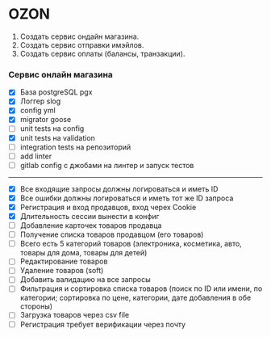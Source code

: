 # OZON 

1. Создать сервис ондайн магазина.
2. Создать сервис отправки имэйлов.
3. Создать сервис оплаты (балансы, транзакции).

### Сервис онлайн магазина

- [X] База postgreSQL pgx
- [X] Логгер slog
- [X] config yml
- [X] migrator goose
- [ ] unit tests на config
- [X] unit tests на validation
- [ ] integration tests на репозиторий
- [ ] add linter
- [ ] gitlab config с джобами на линтер и запуск тестов
___________________
- [X] Все входящие запросы должны логироваться и иметь ID
- [X] Все ошибки должны логироваться и иметь тот же ID запроса
- [X] Регистрация и вход продавцов, вход черех Cookie
- [X] Длительность сессии вынести в конфиг
- [ ] Добавление карточек товаров продавца
- [ ] Получение списка товаров продавцом (его товаров)
- [ ] Всего есть 5 категорий товаров (электроника, косметика, авто, товары для дома, товары для детей)
- [ ] Редактирование товаров
- [ ] Удаление товаров (soft)
- [ ] Добавить валидацию на все запросы
- [ ] Фильтрация и сортировка списка товаров (поиск по ID или имени, по категории; сортировка по цене, категории, дате добавления в обе стороны)
- [ ] Загрузка товаров через csv file
- [ ] Регистрация требует верификации через почту
